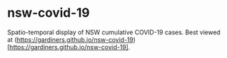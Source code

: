 # nsw-covid-19

Spatio-temporal display of NSW cumulative COVID-19 cases. Best viewed at (https://gardiners.github.io/nsw-covid-19)[https://gardiners.github.io/nsw-covid-19].

